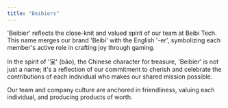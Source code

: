 ```yaml
---
title: "Beibiers"
---
```


'Beibier' reflects the close-knit and valued spirit of our team at Beibi Tech. This name merges our brand 'Beibi' with the English '-er', symbolizing each member's active role in crafting joy through gaming. 

In the spirit of '宝' (bǎo), the Chinese character for treasure, 'Beibier' is not just a name; it's a reflection of our commitment to cherish and celebrate the contributions of each individual who makes our shared mission possible.

Our team and company culture are anchored in friendliness, valuing each individual, and producing products of worth.